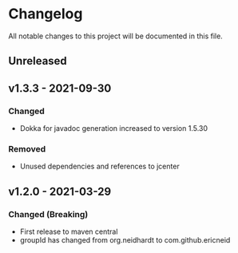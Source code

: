 <!--
SPDX-FileCopyrightText: 2021 Eric Neidhardt
SPDX-License-Identifier: CC-BY-4.0
-->
<!-- markdownlint-disable MD022 MD032 MD024-->
# Changelog
All notable changes to this project will be documented in this file.

## Unreleased
## v1.3.3 - 2021-09-30
### Changed
* Dokka for javadoc generation increased to version 1.5.30
### Removed
* Unused dependencies and references to jcenter

## v1.2.0 - 2021-03-29
### Changed (Breaking)
* First release to maven central
* groupId has changed from org.neidhardt to com.github.ericneid
